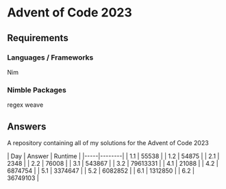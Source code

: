 # Advent of Code 2023

## Requirements

### Languages / Frameworks

Nim

### Nimble Packages

regex
weave

## Answers

A repository containing all of my solutions for the Advent of Code 2023

| Day | Answer | Runtime |
|-----|--------|
| 1.1 | 55538  |
| 1.2 | 54875  |
| 2.1 | 2348   |
| 2.2 | 76008  |
| 3.1 | 543867 |
| 3.2 | 79613331 |
| 4.1 | 21088 |
| 4.2 | 6874754 |
| 5.1 | 3374647 |
| 5.2 | 6082852 |
| 6.1 | 1312850 |
| 6.2 | 36749103 |
